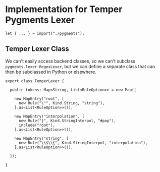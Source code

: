 # Implementation for Temper Pygments Lexer

    let { ... } = import("./pygments");

## Temper Lexer Class

We can't easily access backend classes, so we can't subclass
`pygments.lexer.RegexLexer`, but we can define a separate class that can then
be subclassed in Python or elsewhere.

    export class TemperLexer {

      public tokens: Map<String, List<RuleOption>> = new Map([

        new MapEntry("root", [
          new Rule("\"", Kind.String, "string"),
        ].as<List<RuleOption>>()),

        new MapEntry("interpolation", [
          new Rule("}", Kind.StringInterpol, "#pop"),
          include("root"),
        ].as<List<RuleOption>>()),

        new MapEntry("string", [
          new Rule("\\$\\{", Kind.StringInterpol, "interpolation"),
        ].as<List<RuleOption>>()),

      ]);

    }
